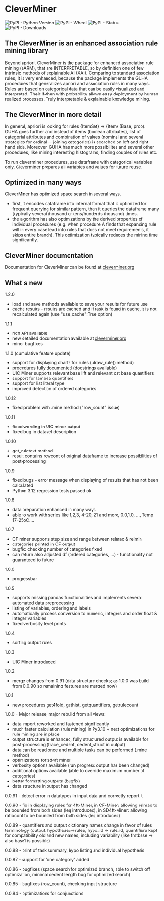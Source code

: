 # CleverMiner

<img alt="PyPI - Python Version" src="https://img.shields.io/pypi/pyversions/cleverminer">
<img alt="PyPI - Wheel" src="https://img.shields.io/pypi/wheel/cleverminer">
<img alt="PyPI - Status" src="https://img.shields.io/pypi/status/cleverminer">
<img alt="PyPI - Downloads" src="https://img.shields.io/pypi/dm/cleverminer">

## The CleverMiner is an enhanced association rule mining library 

Beyond apriori. CleverMiner is the package for enhanced association rule mining (eARM), that are INTERPRETABLE, so by definition   one of few intrinsic methods of explainable AI (XAI). Comparing to standard association rules, it is very enhanced, because the package implements the GUHA procedures that generalizes apriori and association rules in many ways. Rules are based on categorical data that can be easily visualized and interpreted. Their if-then with probability allows easy deployment by human realized processes. Truly interpretable & explainable knowledge mining.

## The CleverMiner in more detail

In general, apriori is looking for rules {ItemSet} -> {Item} (Base, prob). GUHA goes further and instead of items (boolean attributes), list of categorial attributes and combination of values (nominal and several strategies for ordinal -- joining categories) is searched on left and right hand side. Moreover, GUHA has much more possibilites and several other procedures, like mining interesting histograms, finding couples of rules etc.

To run cleverminer procedures, use dataframe with categorical variables only. Cleverminer prepares all variables and values for future reuse.

## Optimized in many ways

CleverMiner has optimized space search in several ways. 

- first, it encodes dataframe into internal format that is optimized for frequent querying for similar pattern, then it queries the dataframe many (typically several thousand or tens/hunderds thousand) times. 
- the algorithm has also optimizations by the derived properties of individual procedures (e.g. when procedure A finds that expanding rule will in every case lead into rules that does not meet requirements, it skips entire branch). This optimization typically reduces the mining time significantly.


## CleverMiner documentation

Documentation for CleverMiner can be found at [cleverminer.org](https://cleverminer.org)

## What's new

1.2.0
 - load and save methods available to save your results for future use
 - cache results - results are cached and if task is found in cache, it is not recalculated again (use "use_cache":True option)

1.1.1 
 - rich API available
 - new detailed documentation available at [cleverminer.org](https://cleverminer.org)
 - minor bugfixes


1.1.0 (cumulative feature update)
 - support for displaying charts for rules (.draw_rule() method)
 - procedures fully documented (docstrings available)
 - UIC Miner supports relevant base lift and relevant cat base quantifiers
 - support for lambda quantifiers
 - support for list literal type
 - improved detection of ordered categories


1.0.12
 - fixed problem with .mine method ("row_count" issue)

1.0.11
 - fixed wording in UIC miner output
 - fixed bug in dataset description

1.0.10
 - get_ruletext method
 - result contains rowcont of original dataframe to increase possibilities of post-processing

1.0.9
 - fixed bugs - error message when displaying of results that has not been calculated
 - Python 3.12 regression tests passed ok

1.0.8
 - data preparation enhanced in many ways
 - able to work with series like 1,2,3, 4-20, 21 and more, 0.0,1.0, ..., Temp 17-25oC,...


1.0.7
 - CF miner supports step size and range between relmax & relmin
 - categories printed in CF output
 - bugfix: checking number of categories fixed
 - can return also adjusted df (ordered categories, ...) - functionality not guaranteed to future

1.0.6
 - progressbar

1.0.5

 - supports missing pandas functionalities and implements several automated data preprocessing
 - listing of variables, ordering and labels
 - automatically process conversion to numeric, integers and order float & integer variables
 - fixed verbosity level prints

1.0.4
 - sorting output rules

1.0.3
 - UIC Miner introduced

1.0.2
 - merge changes from 0.91 (data structure checks; as 1.0.0 was build from 0.0.90 so remaining features are merged now)

1.0.1
 - new procedures get4fold, gethist, getquantifiers, getrulecount

1.0.0 - Major release, major rebuild from all views:
 - data import reworked and fastened significantly
 - much faster calculation (rule mining) in Py3.10 + next optimizations for rule mining are in place
 - output structure is enhanced, fully structured output is available for post-processing (trace_cedent, cedent_struct in output)
 - data can be read once and multiple tasks can be performed (.mine method)
 - optimizations for sd4ft miner
 - verbosity options available (run progress output has been changed)
 - additional options available (able to override maximum number of categories)
 - better formatting outputs (bugfix)
 - data structure in output has changed

0.0.91 - detect error in datatypes in input data and correctly report it

0.0.90 - fix in displaying rules for 4ft-Miner, in CF-Miner: allowing relmax to be bounded from both sides (leq introduced), in SD4ft-Miner: allowing ratioconf to be bounded from both sides (leq introduced)

0.0.89 - quantifiers and output dictionary names change in favor of rules terminology (output: hypotheses->rules; hypo_id -> rule_id, quantifiers kept 
for compatibility old and new names, including variability (like frstbase -> also base1 is possible)

0.0.88 - print of task summary, hypo listing and individual hypothesis

0.0.87 - support for 'one category' added

0.0.86 - bugfixes (space search for optimized branch, able to switch off optimization, minimal cedent length bug for optimized search)

0.0.85 - bugfixes (row_count), checking input structure

0.0.84 - optimizations for conjunctions

 


